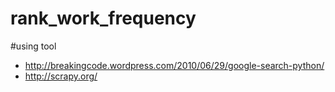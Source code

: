 rank_work_frequency
===================

#using tool
* http://breakingcode.wordpress.com/2010/06/29/google-search-python/
* http://scrapy.org/
